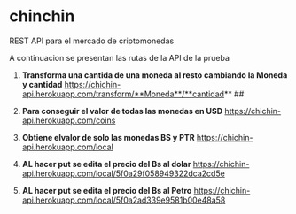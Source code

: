 # chinchin
REST API para el mercado de criptomonedas

A continuacion se presentan las rutas de la API de la prueba 
1. **Transforma una cantida de una moneda al resto cambiando la Moneda y cantidad**
https://chichin-api.herokuapp.com/transform/**Moneda**/**cantidad** ## 

2. **Para conseguir el valor de todas las monedas en USD**
https://chichin-api.herokuapp.com/coins   

3. **Obtiene elvalor de solo las monedas BS y PTR**
https://chichin-api.herokuapp.com/local 

4. **AL hacer put se edita el precio del Bs al dolar**
https://chichin-api.herokuapp.com/local/5f0a29f058949322dca2cd5e 

5. **AL hacer put se edita el precio del Bs al Petro**
https://chichin-api.herokuapp.com/local/5f0a2ad339e9581b00e48a58 
